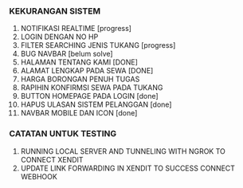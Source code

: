 ### KEKURANGAN SISTEM 
1. NOTIFIKASI REALTIME [progress]
2. LOGIN DENGAN NO HP
3. FILTER SEARCHING JENIS TUKANG [progress]
4. BUG NAVBAR [belum solve]
5. HALAMAN TENTANG KAMI [DONE]
6. ALAMAT LENGKAP PADA SEWA [DONE]
7. HARGA BORONGAN PENUH TUGAS 
8. RAPIHIN KONFIRMSI SEWA PADA TUKANG
9. BUTTON HOMEPAGE PADA LOGIN [done]
10. HAPUS ULASAN SISTEM PELANGGAN [done]
11. NAVBAR MOBILE DAN ICON [done]

### CATATAN UNTUK TESTING
1. RUNNING LOCAL SERVER AND TUNNELING WITH NGROK TO CONNECT XENDIT
2. UPDATE LINK FORWARDING IN XENDIT TO SUCCESS CONNECT WEBHOOK
